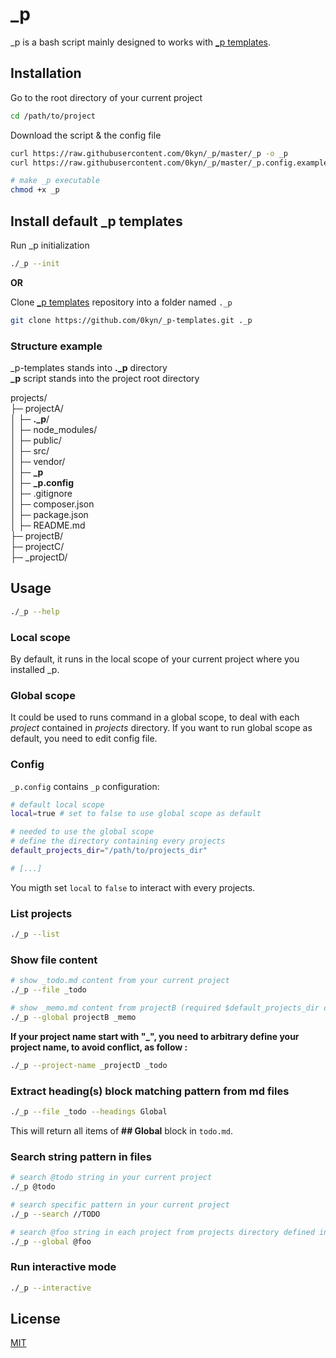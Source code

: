 # _p

_p is a bash script mainly designed to works with [_p templates](https://github.com/0kyn/_p-templates).

## Installation

Go to the root directory of your current project
```bash 
cd /path/to/project
```

Download the script & the config file
```bash
curl https://raw.githubusercontent.com/0kyn/_p/master/_p -o _p
curl https://raw.githubusercontent.com/0kyn/_p/master/_p.config.example -o _p.config

# make _p executable
chmod +x _p
```

## Install default _p templates

Run _p initialization

```bash
./_p --init
```

**OR**

Clone [_p templates](https://github.com/0kyn/_p-templates) repository into a folder named `._p`
```bash
git clone https://github.com/0kyn/_p-templates.git ._p
```

### Structure example
_p-templates stands into **._p** directory  
**_p** script stands into the project root directory

projects/  
├─ projectA/  
│  ├─ **._p**/  
│  ├─ node_modules/  
│  ├─ public/  
│  ├─ src/  
│  ├─ vendor/  
│  ├─ **_p**  
│  ├─ **_p.config**  
│  ├─ .gitignore  
│  ├─ composer.json  
│  ├─ package.json  
│  ├─ README.md  
├─ projectB/  
├─ projectC/  
├─ _projectD/  


## Usage

```bash
./_p --help
```

### Local scope

By default, it runs in the local scope of your current project where you installed _p.

### Global scope

It could be used to runs command in a global scope, to deal with each *project* contained in *projects* directory.
If you want to run global scope as default, you need to edit config file.

### Config

`_p.config` contains `_p` configuration:

``` bash
# default local scope
local=true # set to false to use global scope as default

# needed to use the global scope
# define the directory containing every projects
default_projects_dir="/path/to/projects_dir"

# [...]
```

You migth set `local` to `false` to interact with every projects.

### List projects

```bash
./_p --list
```

### Show file content

```bash
# show _todo.md content from your current project
./_p --file _todo

# show _memo.md content from projectB (required $default_projects_dir defined in _p.config)
./_p --global projectB _memo
```

**If your project name start with "_", you need to arbitrary define your project name, to avoid conflict, as follow :**
```bash
./_p --project-name _projectD _todo
```

### Extract heading(s) block matching pattern from md files
```bash
./_p --file _todo --headings Global
```
This will return all items of **## Global** block in `todo.md`.

### Search string pattern in files

```bash
# search @todo string in your current project
./_p @todo

# search specific pattern in your current project
./_p --search //TODO

# search @foo string in each project from projects directory defined in $default_projects_dir
./_p --global @foo
```

### Run interactive mode

```bash
./_p --interactive
```

## License

[MIT](https://choosealicense.com/licenses/mit/)